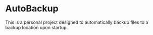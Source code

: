 # AutoBackup
This is a personal project designed to automatically backup files to a backup location upon startup.
